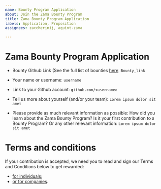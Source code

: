 ```yaml
---
name: Bounty Program Application
about: Join the Zama Bounty Program
title: Zama Bounty Program Application
labels: Application, Proposition
assignees: zaccherinij, aquint-zama

---
```


# **Zama Bounty Program Application**

- Bounty Github Link (See the full list of bounties [here](https://github.com/zama-ai/bounty-program/tree/main/Bounties): `Bounty_link`

- Your name or username: `username`

- Link to your Github account: `github.com/<username>`

- Tell us more about yourself (and/or your team): `Lorem ipsum dolor sit amet`

- Please provide as much relevant information as possible: How did you learn about the Zama Bounty Program? Is it your first contribution to a Bounty Program? Or any other relevant information: `Lorem ipsum dolor sit amet`

# **Terms and conditions**

If your contribution is accepted, we need you to read and sign our Terms and Conditions below to get rewarded:
- [for individuals](https://na3.docusign.net/Member/PowerFormSigning.aspx?PowerFormId=481a39f4-8105-4260-9fcd-59d9fa967543&env=na3&acct=df3f43e5-2075-42dd-a930-8635ec487e8f&v=2);
- [or for companies](https://na3.docusign.net/Member/PowerFormSigning.aspx?PowerFormId=29b850fc-ad19-4d09-9f49-b39bd8965bc0&env=na3&acct=df3f43e5-2075-42dd-a930-8635ec487e8f&v=2).
